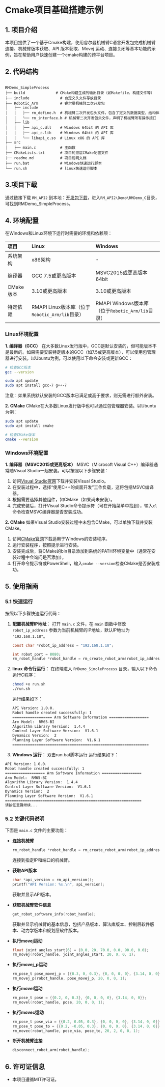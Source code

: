 # Cmake项目基础搭建示例

## **1. 项目介绍**
本项目提供了一个基于Cmake构建，使用睿尔曼机械臂C语言开发包完成机械臂连接、机械臂版本获取、API 版本获取、Movej 运动、连接关闭等基本功能的示例，旨在帮助用户快速创建一个cmake构建的跨平台项目。

## **2. 代码结构**

```

RMDemo_SimpleProcess
├── build              # CMake构建生成的输出目录（如Makefile、构建文件等）
├── include              # 自定义头文件存放目录
├── Robotic_Arm          # 睿尔曼机械臂二次开发包
│   ├── include
│   │   ├── rm_define.h  # 机械臂二次开发包头文件，包含了定义的数据类型、结构体
│   │   └── rm_interface.h # 机械臂二次开发包头文件，声明了机械臂所有操作接口
│   ├── lib
│   │   ├── api_c.dll    # Windows 64bit 的 API 库
│   │   ├── api_c.lib    # Windows 64bit 的 API 库
│   │   └── libapi_c.so  # Linux x86 的 API 库
├── src
│   ├── main.c           # 主函数
├── CMakeLists.txt       # 项目的顶层CMake配置文件
├── readme.md            # 项目说明文档
├── run.bat              # Windows快速运行脚本
└── run.sh               # linux快速运行脚本
```

## **3.项目下载**

通过链接下载 `RM_API2` 到本地：[开发包下载](https://github.com/RealManRobot/RM_API2.git)，进入`RM_API2\Demo\RMDemo_C`目录，可找到RMDemo_SimpleProcess。

## **4. 环境配置**

在Windows和Linux环境下运行时需要的环境和依赖项：

| 项目      | Linux                                          | Windows                                          |
| :-------- | :--------------------------------------------- | :----------------------------------------------- |
| 系统架构  | x86架构                                        | -                                                |
| 编译器    | GCC 7.5或更高版本                              | MSVC2015或更高版本 64bit                         |
| CMake版本 | 3.10或更高版本                                 | 3.10或更高版本                                   |
| 特定依赖  | RMAPI Linux版本库（位于`Robotic_Arm/lib`目录） | RMAPI Windows版本库（位于`Robotic_Arm/lib`目录） |

### Linux环境配置

**1. 编译器（GCC）**
在大多数Linux发行版中，GCC是默认安装的，但可能版本不是最新的。如果需要安装特定版本的GCC（如7.5或更高版本），可以使用包管理器进行安装。以Ubuntu为例，可以使用以下命令安装或更新GCC：

```bash
# 检查GCC版本
gcc --version

sudo apt update
sudo apt install gcc-7 g++-7  
```

注意：如果系统默认安装的GCC版本已满足或高于要求，则无需进行额外安装。

**2. CMake**
CMake在大多数Linux发行版中也可以通过包管理器安装。以Ubuntu为例：

```bash
sudo apt update
sudo apt install cmake

# 检查CMake版本
cmake --version
```

### Windows环境配置

**1. 编译器（MSVC2015或更高版本）**
MSVC（Microsoft Visual C++）编译器通常随Visual Studio一起安装。可以按照以下步骤安装：

1. 访问[Visual Studio官网](https://visualstudio.microsoft.com/)下载并安装Visual Studio。
2. 在安装过程中，选择“使用C++的桌面开发”工作负载，这将包括MSVC编译器。
3. 根据需要选择其他组件，如CMake（如果尚未安装）。
4. 完成安装后，打开Visual Studio命令提示符（可在开始菜单中找到），输入`cl`命令检查MSVC编译器是否安装成功。

**2. CMake**
如果Visual Studio安装过程中未包含CMake，可以单独下载并安装CMake。

1. 访问[CMake官网](https://cmake.org/download/)下载适用于Windows的安装程序。
2. 运行安装程序，按照提示进行安装。
3. 安装完成后，将CMake的bin目录添加到系统的PATH环境变量中（通常在安装过程中会询问是否添加）。
4. 打开命令提示符或PowerShell，输入`cmake --version`检查CMake是否安装成功。

## **5. 使用指南**

### **5.1 快速运行**

按照以下步骤快速运行代码：

1. **配置机械臂IP地址**：
   打开 `main.c` 文件，在 `main` 函数中修改 `robot_ip_address` 参数为当前机械臂的IP地址，默认IP地址为 `"192.168.1.18"`。

   ```C
   const char *robot_ip_address = "192.168.1.18";

   int robot_port = 8080;
   rm_robot_handle *robot_handle = rm_create_robot_arm(robot_ip_address, robot_port);
   ```

2. **linux 命令行运行**：
   在终端进入 `RMDemo_SimoleProcess` 目录，输入以下命令运行C程序：

   ```bash
   chmod +x run.sh
   ./run.sh
   ```

   运行结果如下：

    ```bash
    API Version: 1.0.0.
    Robot handle created successfully: 1
    ================== Arm Software Information ==================
    Arm Model:  RM65-BI
    Algorithm Library Version:  1.4.4
    Control Layer Software Version:  V1.6.1
    Dynamics Version:  2
    Planning Layer Software Version:  V1.6.1
    ==============================================================
    ```

3. **Windows 运行**： 双击run.bat脚本运行
   运行结果如下：

```bash
API Version: 1.0.0.
Robot handle created successfully: 1
================== Arm Software Information ==================
Arm Model:  RM65-BI
Algorithm Library Version:  1.4.4
Control Layer Software Version:  V1.6.1
Dynamics Version:  2
Planning Layer Software Version:  V1.6.1
==============================================================
请按任意键继续...
```

### **5.2 关键代码说明**

下面是 `main.c` 文件的主要功能：

- **连接机械臂**

    ```C
    rm_robot_handle *robot_handle = rm_create_robot_arm(robot_ip_address, robot_port);
    ```

  连接到指定IP和端口的机械臂。

- **获取API版本**

    ```C
    char *api_version = rm_api_version();
    printf("API Version: %s.\n", api_version);
    ```

  获取并显示API版本。

- **获取机械臂软件信息**

    ```C
    get_robot_software_info(robot_handle);
    ```

  获取并显示机械臂的基本信息，包括产品版本、算法库版本、控制层软件版本、动力学版本和规划层软件版本。

- **执行movej运动**

    ```C
    float joint_angles_start[6] = {0.0, 20, 70.0, 0.0, 90.0, 0.0};
    rm_movej(robot_handle, joint_angles_start, 20, 0, 0, 1);
    ```

- **执行movej_p运动**

    ```C
    rm_pose_t pose_movej_p = {{0.3, 0, 0.3}, {0, 0, 0, 0}, {3.14, 0, 0}};
    rm_movej_p(robot_handle, pose_movej_p, 20, 0, 0, 1);
    ```

- **执行movel运动**

    ```C
    rm_pose_t pose = {{0.2, 0, 0.3}, {0, 0, 0, 0}, {3.14, 0, 0}};
    rm_movel(robot_handle, pose, 20, 0, 0, 1);
    ```

- **执行movec运动**

    ```C
    rm_pose_t pose_via = {{0.2, 0.05, 0.3}, {0, 0, 0, 0}, {3.14, 0, 0}};
    rm_pose_t pose_to = {{0.2, -0.05, 0.3}, {0, 0, 0, 0}, {3.14, 0, 0}};
    rm_movec(robot_handle, pose_via, pose_to, 20, 2, 0, 0, 1);
    ```

- **断开机械臂连接**

    ```C
    disconnect_robot_arm(robot_handle);
    ```

## **6. 许可证信息**

- 本项目遵循MIT许可证。
